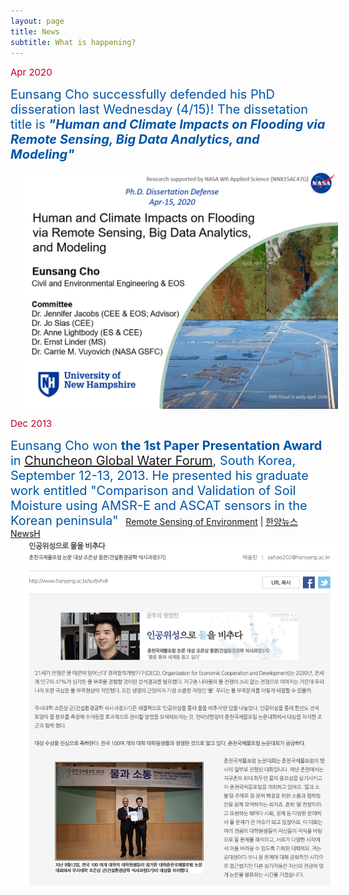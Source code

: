 ```yaml
---
layout: page
title: News
subtitle: What is happening?
---
```


<span style="font-size: 15px !important; color: #BD0026;">Apr 2020 </span>

<span style="font-size: 20px !important; color: #0055A9;">Eunsang Cho successfully defended his PhD disseration last Wednesday (4/15)! The dissetation title is <b><i>"Human and Climate Impacts on Flooding via Remote Sensing, Big Data Analytics, and Modeling"</i></b></span>

<img src="/news/images/Defense_main_page.PNG" width="600" align="center" hspace="20" />


<span style="font-size: 15px !important; color: #BD0026;">Dec 2013 </span>

<span style="font-size: 20px !important; color: #0055A9;">Eunsang Cho won <b>the 1st Paper Presentation Award</b> in <a href="http://www.ccwaterforum.or.kr/?ckattempt=1">Chuncheon Global Water Forum</a>, South Korea, September 12-13, 2013. He presented his graduate work entitled "Comparison and Validation of Soil Moisture using AMSR-E and ASCAT sensors in the Korean peninsula"</span> &nbsp; <a href="https://www.sciencedirect.com/science/article/abs/pii/S003442571500022X">Remote Sensing of Environment</a> | <a href="https://www.hanyang.ac.kr/web/www/interview_student?p_p_id=newsView_WAR_newsportlet&p_p_lifecycle=0&_newsView_WAR_newsportlet_action=view_message&_newsView_WAR_newsportlet_messageId=12797&_newsView_WAR_newsportlet_sCurPage=1">한양뉴스 NewsH</a>
<img src="/news/images/NewsH.png" width="600" align="center" hspace="20" />

